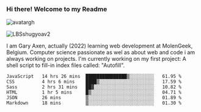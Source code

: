 ### Hi there! Welcome to my Readme 
![avatargh](https://user-images.githubusercontent.com/22075644/164934471-9e8af8ff-56fa-42c4-8061-5c7410433886.png)

![LBSshugyoav2](https://user-images.githubusercontent.com/22075644/164934218-25b846e8-bf56-4a0e-bd88-ab444310d7a8.png)



I am Gary Axen, actually (2022) learning web development at MolenGeek, Belgium.
Computer science passionate as wel as about web and code i am always working on projects.
I'm currently working on my first project: A shell script to fill-in index files called: "Autofill". 
<!--START_SECTION:waka-->

```text
JavaScript   14 hrs 26 mins  ███████████████▒░░░░░░░░░   61.95 %
CSS          4 hrs 6 mins    ████▒░░░░░░░░░░░░░░░░░░░░   17.59 %
Sass         2 hrs 31 mins   ██▓░░░░░░░░░░░░░░░░░░░░░░   10.82 %
HTML         1 hr 5 mins     █▒░░░░░░░░░░░░░░░░░░░░░░░   04.71 %
JSON         26 mins         ▒░░░░░░░░░░░░░░░░░░░░░░░░   01.89 %
Markdown     18 mins         ▒░░░░░░░░░░░░░░░░░░░░░░░░   01.30 %
```

<!--END_SECTION:waka-->

<!--
**LeBigSky/LebigSky** is a ✨ _special_ ✨ repository because its `README.md` (this file) appears on your GitHub profile.


as to get you started:

- 🔭 I’m currently working on ...
- 🌱 I’m currently learning ...
- 👯 I’m looking to collaborate on ...
- 🤔 I’m looking for help with ...
- 💬 Ask me about ...
- 📫 How to reach me: ...
- 😄 Pronouns: ...
- ⚡ Fun fact: ...
-->
